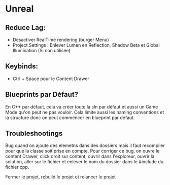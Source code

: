# Unreal

## Reduce Lag:

* Desactiver RealTime rendering (burger Menu)
* Project Settings : Enlever Lumen en Reflection, Shadow Beta et Global Illumination (Si non utilisée)

## Keybinds:

* Ctrl + Space pour le Content Drawer

## Blueprints par Défaut?

En C++ par défaut, cela va créer toute la sln par défaut et aussi un Game Mode qu'on peut ne pas vouloir. Cela limite aussi les naming conventions et la structure donc on peut commencer en blueprint par défaut.

## Troubleshootings

Bug quand on ajoute des elemetns dans des dossiers mais il faut recompiler pour que la classe soit prise en compte. Pour corriger ce bug, on ouvre le content Drawer, click droit sur content, ouvrir dans l'exploreur, ouvrir la solution, aller sur le fichier et enlever le nom du dossier dans le #include du fichier cpp.

Fermer le projet, rebuild le projet et relancer le projet

